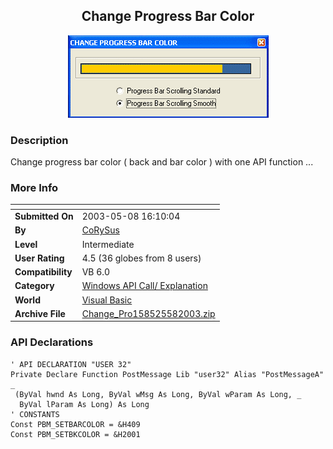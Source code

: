 ﻿<div align="center">

## Change Progress Bar Color

<img src="PIC200358169352173.gif">
</div>

### Description

Change progress bar color ( back and bar color ) with one API function ...
 
### More Info
 


<span>             |<span>
---                |---
**Submitted On**   |2003-05-08 16:10:04
**By**             |[CoRySus](https://github.com/Planet-Source-Code/PSCIndex/blob/master/ByAuthor/corysus.md)
**Level**          |Intermediate
**User Rating**    |4.5 (36 globes from 8 users)
**Compatibility**  |VB 6\.0
**Category**       |[Windows API Call/ Explanation](https://github.com/Planet-Source-Code/PSCIndex/blob/master/ByCategory/windows-api-call-explanation__1-39.md)
**World**          |[Visual Basic](https://github.com/Planet-Source-Code/PSCIndex/blob/master/ByWorld/visual-basic.md)
**Archive File**   |[Change\_Pro158525582003\.zip](https://github.com/Planet-Source-Code/corysus-change-progress-bar-color__1-45353/archive/master.zip)

### API Declarations

```
' API DECLARATION "USER 32"
Private Declare Function PostMessage Lib "user32" Alias "PostMessageA" _
 (ByVal hwnd As Long, ByVal wMsg As Long, ByVal wParam As Long, _
  ByVal lParam As Long) As Long
' CONSTANTS
Const PBM_SETBARCOLOR = &H409
Const PBM_SETBKCOLOR = &H2001
```





